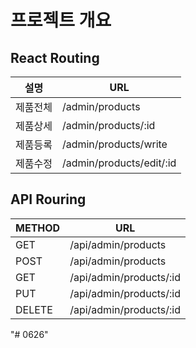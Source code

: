 # 프로젝트 개요

## React Routing
| 설명 | URL |
| ------ | ------ |
| 제품전체 | /admin/products |
| 제품상세 | /admin/products/:id |
| 제품등록 | /admin/products/write |
| 제품수정 | /admin/products/edit/:id |

## API Rouring

| METHOD | URL |
| ------ | ------ |
| GET | /api/admin/products |
| POST | /api/admin/products |
| GET | /api/admin/products/:id |
| PUT | /api/admin/products/:id |
| DELETE | /api/admin/products/:id |
"# 0626" 
